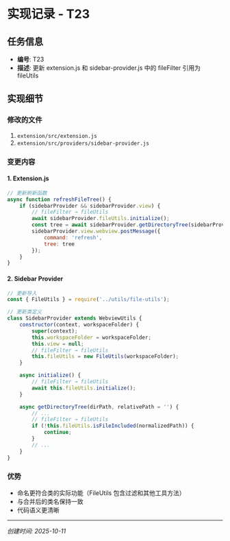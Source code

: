 # 实现记录 - T23

## 任务信息
- **编号**: T23
- **描述**: 更新 extension.js 和 sidebar-provider.js 中的 fileFilter 引用为 fileUtils

## 实现细节

### 修改的文件
1. `extension/src/extension.js`
2. `extension/src/providers/sidebar-provider.js`

### 变更内容

#### 1. Extension.js
```javascript
// 更新刷新函数
async function refreshFileTree() {
    if (sidebarProvider && sidebarProvider.view) {
        // fileFilter → fileUtils
        await sidebarProvider.fileUtils.initialize();
        const tree = await sidebarProvider.getDirectoryTree(sidebarProvider.workspaceFolder);
        sidebarProvider.view.webview.postMessage({
            command: 'refresh',
            tree: tree
        });
    }
}
```

#### 2. Sidebar Provider
```javascript
// 更新导入
const { FileUtils } = require('../utils/file-utils');

// 更新类定义
class SidebarProvider extends WebviewUtils {
    constructor(context, workspaceFolder) {
        super(context);
        this.workspaceFolder = workspaceFolder;
        this.view = null;
        // fileFilter → fileUtils
        this.fileUtils = new FileUtils(workspaceFolder);
    }

    async initialize() {
        // fileFilter → fileUtils
        await this.fileUtils.initialize();
    }

    async getDirectoryTree(dirPath, relativePath = '') {
        // ...
        // fileFilter → fileUtils
        if (!this.fileUtils.isFileIncluded(normalizedPath)) {
            continue;
        }
        // ...
    }
}
```

### 优势
- 命名更符合类的实际功能（FileUtils 包含过滤和其他工具方法）
- 与合并后的类名保持一致
- 代码语义更清晰

---
*创建时间: 2025-10-11*
